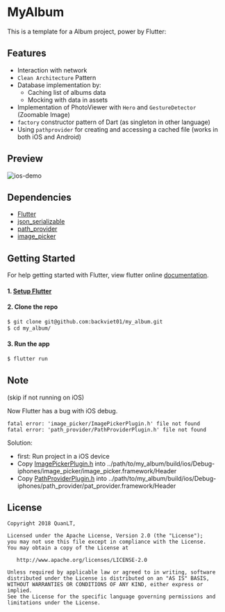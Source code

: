# MyAlbum

This is a template for a Album project, power by Flutter:

## Features
- Interaction with network
- `Clean Architecture` Pattern
- Database implementation by:
    * Caching list of albums data
    * Mocking with data in assets
- Implementation of PhotoViewer with `Hero` and `GestureDetector` (Zoomable Image)
- `factory` constructor pattern of Dart (as singleton in other language)
- Using `pathprovider` for creating and accessing a cached file (works in both iOS and Android)


## Preview

![ios-demo](./preview.gif)

## Dependencies

* [Flutter](https://flutter.io/)
* [json_serializable](https://github.com/dart-lang/json_serializable/blob/master/README.md)
* [path_provider](https://github.com/flutter/plugins/blob/master/packages/path_provider/README.md)
* [image_picker](https://github.com/flutter/plugins/blob/master/packages/image_picker/README.md)


## Getting Started

For help getting started with Flutter, view flutter online
[documentation](https://flutter.io/).
#### 1. [Setup Flutter](https://flutter.io/setup/)

#### 2. Clone the repo

```sh
$ git clone git@github.com:backviet01/my_album.git
$ cd my_album/
```
#### 3. Run the app

```sh
$ flutter run
```

## Note 
(skip if not running on iOS)

Now Flutter has a bug with iOS debug.
```
fatal error: 'image_picker/ImagePickerPlugin.h' file not found
fatal error: 'path_provider/PathProviderPlugin.h' file not found
```
Solution:
- first: Run project in a iOS device
- Copy [ImagePickerPlugin.h](https://github.com/flutter/plugins/blob/master/packages/image_picker/ios/Classes/ImagePickerPlugin.h) into ../path/to/my_album/build/ios/Debug-iphones/image_picker/image_picker.framework/Header
- Copy [PathProviderPlugin.h](https://github.com/flutter/plugins/blob/master/packages/path_provider/ios/Classes/PathProviderPlugin.h) into ../path/to/my_album/build/ios/Debug-iphones/path_provider/pat_provider.framework/Header

## License
```
Copyright 2018 QuanLT,

Licensed under the Apache License, Version 2.0 (the "License");
you may not use this file except in compliance with the License.
You may obtain a copy of the License at

   http://www.apache.org/licenses/LICENSE-2.0

Unless required by applicable law or agreed to in writing, software
distributed under the License is distributed on an "AS IS" BASIS,
WITHOUT WARRANTIES OR CONDITIONS OF ANY KIND, either express or implied.
See the License for the specific language governing permissions and
limitations under the License.

```
